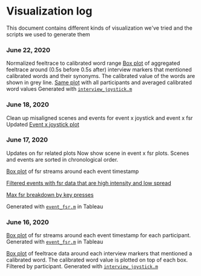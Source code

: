 # Visualization log
This document contains different kinds of visualization we've tried and the scripts we used to generate them

### June 22, 2020
Normalized feeltrace to calibrated word range
[Box plot](visualizations/calibrated_words_interview_box_1.pdf) of aggregated feeltrace around (0.5s before 0.5s after) interview markers that mentioned calibrated words and their synonyms. The calibrated value of the words are shown in grey line.
[Same plot](visualizations/calibrated_words_interview_all.pdf) with all participants and averaged calibrated word values
Generated with [`interview_joystick.m`](experiments/interview_joystick.m)

### June 18, 2020
Clean up misaligned scenes and events for event x joystick and event x fsr
Updated [Event x joystick plot](visualizations/Event_x_joystick_all_par_sorted.pdf)

### June 17, 2020
Updates on fsr related plots
Now show scene in event x fsr plots. Scenes and events are sorted in chronological order.

[Box plot](visualizations/Event_x_fsr_box_sorted.pdf) of fsr streams around each event timestamp

[Filtered events with fsr data that are high intensity and low spread](visualizations/Event_x_fsr_box_sorted.pdf)

[Max fsr breakdown by key presses](visualizations/Event_x_fsr_maxfsr.pdf)

Generated with [`event_fsr.m`](experiments/event_fsr.m) in Tableau

### June 16, 2020
[Box plot](visualizations/Event_x_fsr_box_0.pdf) of fsr streams around each event timestamp for each participant. 
Generated with [`event_fsr.m`](experiments/event_fsr.m) in Tableau

[Box plot](visualizations/calibrated_words_interview_box_0.pdf) of feeltrace data around each interview markers that mentioned a calibrated word. The calibrated word value is plotted on top of each box. Filtered by participant. 
Generated with [`interview_joystick.m`](experiments/interview_joystick.m)
